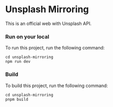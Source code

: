 # Unsplash Mirroring

This is an official web with Unsplash API.

### Run on your local 

To run this project, run the following command:

```
cd unsplash-mirroring
npm run dev
```

### Build

To build this project, run the following command:

```
cd unsplash-mirroring
pnpm build
```
